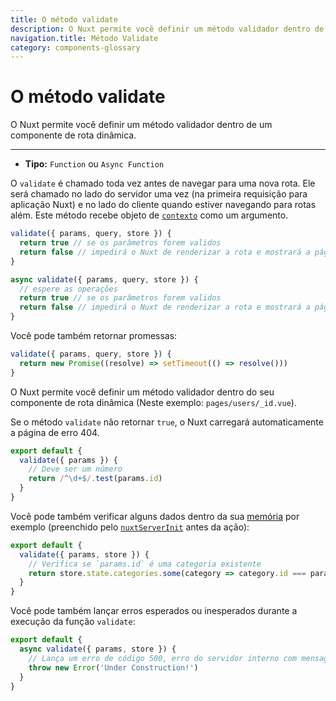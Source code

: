 ```yaml
---
title: O método validate
description: O Nuxt permite você definir um método validador dentro de um componente de rota dinâmica.
navigation.title: Método Validate
category: components-glossary
---
```

# O método validate

O Nuxt permite você definir um método validador dentro de um componente de rota dinâmica.

---

- **Tipo:** `Function` ou `Async Function`

O `validate` é chamado toda vez antes de navegar para uma nova rota. Ele será chamado no lado do servidor uma vez (na primeira requisição para aplicação Nuxt) e no lado do cliente quando estiver navegando para rotas além. Este método recebe objeto de [`contexto`](/docs/internals-glossary/context) como um argumento.

```js
validate({ params, query, store }) {
  return true // se os parâmetros forem validos
  return false // impedirá o Nuxt de renderizar a rota e mostrará a página de erro
}
```

```js
async validate({ params, query, store }) {
  // espere as operações
  return true // se os parâmetros forem validos
  return false // impedirá o Nuxt de renderizar a rota e mostrará a página de erro
}
```

Você pode também retornar promessas:

```js
validate({ params, query, store }) {
  return new Promise((resolve) => setTimeout(() => resolve()))
}
```

O Nuxt permite você definir um método validador dentro do seu componente de rota dinâmica (Neste exemplo: `pages/users/_id.vue`).

Se o método `validate` não retornar `true`, o Nuxt carregará automaticamente a página de erro 404.

```js
export default {
  validate({ params }) {
    // Deve ser um número
    return /^\d+$/.test(params.id)
  }
}
```

Você pode também verificar alguns dados dentro da sua [memória](/docs/directory-structure/store) por exemplo (preenchido pelo [`nuxtServerInit`](/docs/directory-structure/store#a-ação-nuxtserverinit) antes da ação):

```js
export default {
  validate({ params, store }) {
    // Verifica se `params.id` é uma categoria existente
    return store.state.categories.some(category => category.id === params.id)
  }
}
```

Você pode também lançar erros esperados ou inesperados durante a execução da função `validate`:

```js
export default {
  async validate({ params, store }) {
    // Lança um erro de código 500, erro do servidor interno com mensagem personalizada
    throw new Error('Under Construction!')
  }
}
```
